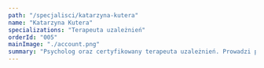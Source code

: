 ```yaml
---
path: "/specjalisci/katarzyna-kutera"
name: "Katarzyna Kutera"
specializations: "Terapeuta uzależnień"
orderId: "005"
mainImage: "./account.png"
summary: "Psycholog oraz certyfikowany terapeuta uzależnień. Prowadzi psychoterapię indywidualną oraz grupową dla osób uzależnionych i współuzależnionych. Zajmuje się poradnictwem psychologicznym pomagając osobom doświadczającym nadmiernego stresu, mającym problemy z lękiem, nastrojem, relacjami międzyludzkimi i rozmaitymi kryzysami życiowymi. Pracuje z młodzieżą i osobami dorosłymi."
---
```

